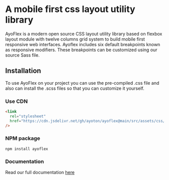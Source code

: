 # A mobile first css layout utility library

AyoFlex is a modern open source CSS layout utility library based on flexbox layout module with twelve columns grid system to build mobile first responsive web interfaces. Ayoflex includes six default breakpoints known as responsive modifiers. These breakpoints can be customized using our source Sass file.

## Installation

To use AyoFlex on your project you can use the pre-compiled .css file and also can install the .scss files so that you can customize it yourself.

### Use CDN

```html
<link
  rel="stylesheet"
  href="https://cdn.jsdelivr.net/gh/ayoton/ayoflex@main/src/assets/css/v1.0/ayoflex.css"
/>
```

### NPM package

`npm install ayoflex`

### Documentation

Read our full documentation [here](https://ayoflex.ayolib.com)

